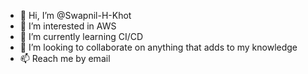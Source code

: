 - 👋 Hi, I’m @Swapnil-H-Khot
- 👀 I’m interested in AWS
- 🌱 I’m currently learning CI/CD
- 💞️ I’m looking to collaborate on anything that adds to my knowledge
- 📫 Reach me by email

<!---
Swapnil-H-Khot/Swapnil-H-Khot is a ✨ special ✨ repository because its `README.md` (this file) appears on your GitHub profile.
You can click the Preview link to take a look at your changes.
--->
